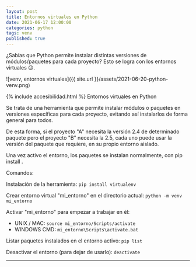 ```yaml
---
layout: post
title: Entornos virtuales en Python
date: 2021-06-17 12:00:00
categories: python
tags: venv
published: true
---
```


¿Sabías que Python permite instalar distintas versiones de módulos/paquetes para cada proyecto? Esto se logra con los entornos virtuales  😉.

![venv, entornos virtuales]({{ site.url }}/assets/2021-06-20-python-venv.png)

{% include accesibilidad.html %}
Entornos virtuales en Python

Se trata de una herramienta que permite instalar módulos o paquetes en versiones específicas para cada proyecto, evitando así instalarlos de forma general para todos.

De esta forma, si el proyecto "A" necesita la versión 2.4 de determinado paquete pero el proyecto "B" necesita la 2.5, cada uno puede usar la versión del paquete que requiere, en su propio entorno aislado.

Una vez activo el entorno, los paquetes se instalan normalmente, con pip install <paquete>.
 
Comandos:

Instalación de la herramienta: `pip install virtualenv`

Crear entorno virtual "mi_entorno" en el directorio actual: `python -m venv mi_entorno`

Activar "mi_entorno" para empezar a trabajar en él:
* UNIX / MAC: `source mi_entorno/Scripts/activate`
* WINDOWS CMD: `mi_entorno\Scripts\activate.bat`

  
Listar paquetes instalados en el entorno activo:
`pip list`

Desactivar el entorno (para dejar de usarlo):
`deactivate`
</div></details>
<hr />
